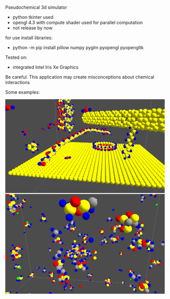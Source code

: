 Pseudochemical 3d simulator
- python tkinter used
- opengl 4.3 with compute shader used for parallel computation
- not release by now

for use install libraries:
- python -m pip install pillow numpy pyglm pyopengl pyopengltk

Tested on:
- integrated Intel Iris Xe Graphics


Be careful. This application may create misconceptions about chemical interactions

Some examples:

!["demopic 1](images/demo1.PNG?raw=true )
!["demopic 2](images/demo2.JPG?raw=true )
